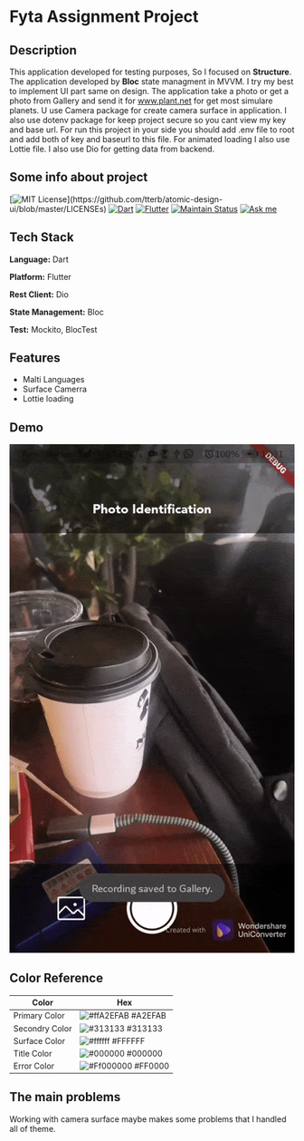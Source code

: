 
# Fyta Assignment Project
## Description

This application developed for testing purposes, So I focused on **Structure**. The application
developed by **Bloc** state managment in MVVM. I try my best to implement UI part same on design.
The application take a photo or get a photo from Gallery and send it for www.plant.net for get most simulare planets.
U use Camera package for create camera surface in application.
I also use dotenv package for keep project secure so you cant view my key and base url. For run this project in your side you should add .env file to root and add both of key and baseurl to this file.
For animated loading I also use Lottie file. 
I also use Dio for getting data from backend.
 



## Some info about project


[![MIT License](https://img.shields.io/apm/l/atomic-design-ui.svg?)](https://github.com/tterb/atomic-design-ui/blob/master/LICENSEs)
[![Dart](https://img.shields.io/badge/Dart-0175C2?style=for-the-badge&logo=dart&logoColor=white)](https://dart.dev/)
[![Flutter](https://img.shields.io/badge/Flutter-02569B?style=for-the-badge&logo=flutter&logoColor=white)](https://flutter.dev/)
[![Maintain Status](https://img.shields.io/badge/Maintained%3F-yes-green.svg)]()
[![Ask me](https://img.shields.io/badge/Ask%20me-anything-1abc9c.svg)](https://alirezat66.github.io/)



## Tech Stack

**Language:** Dart

**Platform:** Flutter

**Rest Client:** Dio

**State Management:** Bloc

**Test:** Mockito, BlocTest

## Features

- Malti Languages
- Surface Camerra
- Lottie loading



## Demo

![myfile](https://github.com/alirezat66/fyta_assignment/blob/masterr/images/video.gif)

## Color Reference

| Color             | Hex                                                                |
| ----------------- | ------------------------------------------------------------------ |
| Primary Color | ![#ffA2EFAB](https://via.placeholder.com/10/A2EFAB?text=+) #A2EFAB |
| Secondry Color | ![#313133](https://via.placeholder.com/10/313133?text=+) #313133 |
| Surface Color | ![#ffffff](https://via.placeholder.com/10/ffffff?text=+) #FFFFFF |
| Title Color | ![#000000](https://via.placeholder.com/10/000000?text=+) #000000 |
| Error Color | ![#Ff000000](https://via.placeholder.com/10/FF0000?text=+) #FF0000 |

## The main problems

Working with camera surface maybe makes some problems that I handled all of theme.


